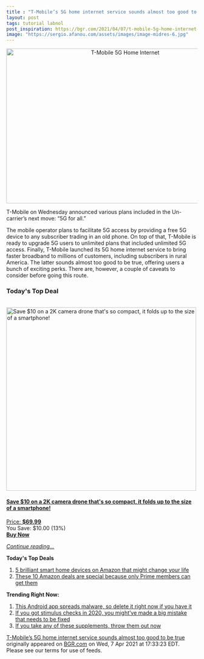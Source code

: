 ```yaml
---
title : "T-Mobile’s 5G home internet service sounds almost too good to be true"
layout: post
tags: tutorial labnol
post_inspiration: https://bgr.com/2021/04/07/t-mobile-5g-home-internet-service-price-features/
image: "https://sergio.afanou.com/assets/images/image-midres-6.jpg"
---
```


<center><a href="https://bgr.com/2021/04/07/t-mobile-5g-home-internet-service-price-features/" class="bgr-rss-featured-image bgr-rss-test-class"><img loading="lazy" width="610" height="408" src="https://bgr.com/wp-content/uploads/2021/04/t-mobile-5g-home-internet-service-gateway.jpg?quality=70&amp;strip=all&amp;w=610" class="attachment-feed_normal size-feed_normal wp-post-image" alt="T-Mobile 5G Home Internet" loading="lazy" srcset="https://bgr.com/wp-content/uploads/2021/04/t-mobile-5g-home-internet-service-gateway.jpg 1593w, https://bgr.com/wp-content/uploads/2021/04/t-mobile-5g-home-internet-service-gateway.jpg?resize=150,100 150w, https://bgr.com/wp-content/uploads/2021/04/t-mobile-5g-home-internet-service-gateway.jpg?resize=300,201 300w, https://bgr.com/wp-content/uploads/2021/04/t-mobile-5g-home-internet-service-gateway.jpg?resize=768,514 768w, https://bgr.com/wp-content/uploads/2021/04/t-mobile-5g-home-internet-service-gateway.jpg?resize=1024,685 1024w, https://bgr.com/wp-content/uploads/2021/04/t-mobile-5g-home-internet-service-gateway.jpg?resize=1536,1028 1536w, https://bgr.com/wp-content/uploads/2021/04/t-mobile-5g-home-internet-service-gateway.jpg?resize=610,408 610w, https://bgr.com/wp-content/uploads/2021/04/t-mobile-5g-home-internet-service-gateway.jpg?resize=664,444 664w, https://bgr.com/wp-content/uploads/2021/04/t-mobile-5g-home-internet-service-gateway.jpg?resize=252,168 252w, https://bgr.com/wp-content/uploads/2021/04/t-mobile-5g-home-internet-service-gateway.jpg?resize=1200,803 1200w, https://bgr.com/wp-content/uploads/2021/04/t-mobile-5g-home-internet-service-gateway.jpg?resize=782,523 782w, https://bgr.com/wp-content/uploads/2021/04/t-mobile-5g-home-internet-service-gateway.jpg?resize=827,553 827w, https://bgr.com/wp-content/uploads/2021/04/t-mobile-5g-home-internet-service-gateway.jpg?resize=870,580 870w, https://bgr.com/wp-content/uploads/2021/04/t-mobile-5g-home-internet-service-gateway.jpg?resize=191,127 191w, https://bgr.com/wp-content/uploads/2021/04/t-mobile-5g-home-internet-service-gateway.jpg?resize=166,110 166w, https://bgr.com/wp-content/uploads/2021/04/t-mobile-5g-home-internet-service-gateway.jpg?resize=800,535 800w, https://bgr.com/wp-content/uploads/2021/04/t-mobile-5g-home-internet-service-gateway.jpg?resize=220,147 220w" sizes="(max-width: 610px) 100vw, 610px" title="T-Mobile 5G Home Internet" /></a></center><p>T-Mobile on Wednesday announced various plans included in the Un-carrier&rsquo;s next move: &ldquo;5G for all.&rdquo;</p>
<p>The mobile operator plans to facilitate 5G access by providing a free 5G device to any subscriber trading in an old phone. On top of that, T-Mobile is ready to upgrade 5G users to unlimited plans that included unlimited 5G access. Finally, T-Mobile launched its 5G home internet service to bring faster broadband to millions of customers, including subscribers in rural America. The latter sounds almost too good to be true, offering users a bunch of exciting perks. There are, however, a couple of caveats to consider before going this route.</p>
<h3>Today's Top Deal</h3>
<p><a href="https://www.amazon.com/gp/product/B08GLFDPWR?tag=b0c55topdeals-20"><br><img height="483px" width="500px" src="https://m.media-amazon.com/images/I/513KOLHWgfL.jpg" alt="Save $10 on a 2K camera drone that's so compact, it folds up to the size of a smartphone!"><br></a></p>
<h4><a href="https://www.amazon.com/gp/product/B08GLFDPWR?tag=b0c55rss-20">Save $10 on a 2K camera drone that's so compact, it folds up to the size of a smartphone!</a></h4>
<p><a href="https://www.amazon.com/gp/product/B08GLFDPWR?tag=b0c55rss-20">Price: <strong>$69.99</strong></a><br><span>You Save: $10.00 (13%)</span><br><strong><a href="https://www.amazon.com/gp/product/B08GLFDPWR?tag=b0c55rss-20">Buy Now</a></strong></p>
<p><a href="https://bgr.com/2021/04/07/t-mobile-5g-home-internet-service-price-features/" class="more-link"><em>Continue reading...</em></a></p>

<p><strong>Today's Top Deals</strong></p>
<ol>
<li><a href="https://bgr.com/2021/04/06/best-smart-home-devices-2021-april-edition/?utm_source=rss&#038;utm_campaign=topdeals">5 brilliant smart home devices on Amazon that might change your life</a></li>
<li><a href="https://bgr.com/2021/04/07/best-amazon-deals-today-top-10-prime-only-apr-week-1/?utm_source=rss&#038;utm_campaign=topdeals">These 10 Amazon deals are special because only Prime members can get them</a></li>
</ol>

<p><strong>Trending Right Now:</strong></p>
<ol>
<li><a href="https://bgr.com/2021/04/07/android-malware-flixonline-fake-netflix-app-removed-from-google-play-store/">This Android app spreads malware, so delete it right now if you have it</a></li>
<li><a href="https://bgr.com/2021/04/07/stimulus-check-update-irs-explains-recovery-rebate-credit-issues/">If you got stimulus checks in 2020, you might&#8217;ve made a big mistake that needs to be fixed</a></li>
<li><a href="https://bgr.com/2021/04/07/product-recall-supplement-shake/">If you take any of these supplements, throw them out now</a></li>
</ol>
<p><a href="https://bgr.com/2021/04/07/t-mobile-5g-home-internet-service-price-features/">T-Mobile&#8217;s 5G home internet service sounds almost too good to be true</a> originally appeared on <a href="http://bgr.com">BGR.com</a> on Wed, 7 Apr 2021 at 17:33:23 EDT. Please see our terms for use of feeds.</p>